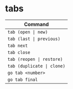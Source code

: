 # tabs

| Command           |
| ----------------- |
| `tab (open \| new)`         |
| `tab (last \| previous)`        |
| `tab next`        |
| `tab close`       |
| `tab (reopen \| restore)`     |
| `tab (duplicate \| clone)`    |
| `go tab <number>` |
| `go tab final`    |


